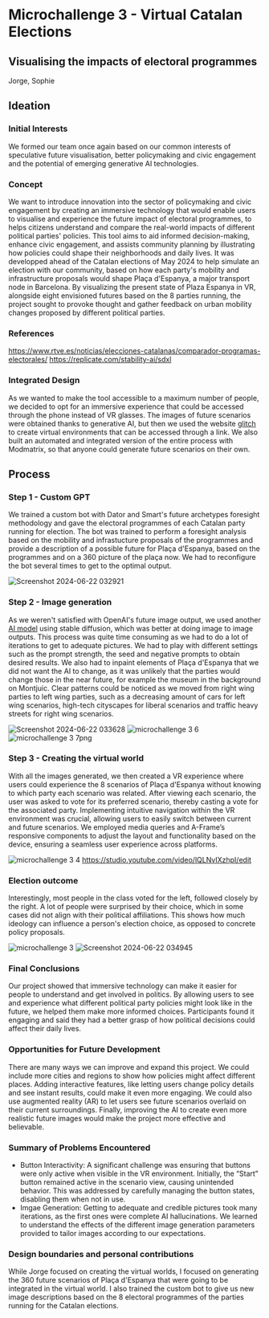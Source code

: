 # Microchallenge 3 - Virtual Catalan Elections
## Visualising the impacts of electoral programmes
Jorge, Sophie

## Ideation

### Initial Interests

We formed our team once again based on our common interests of speculative future visualisation, better policymaking and civic engagement and the potential of emerging generative AI technologies.

### Concept

We want to introduce innovation into the sector of policymaking and civic engagement by creating an immersive technology that would enable users to visualise and experience the future impact of electoral programmes, to helps citizens understand and compare the real-world impacts of different political parties' policies. This tool aims to aid informed decision-making, enhance civic engagement, and assists community planning by illustrating how policies could shape their neighborhoods and daily lives. It was developped ahead of the Catalan elections of May 2024 to help simulate an election with our community, based on how each party's mobility and infrastructure proposals would shape Plaça d'Espanya, a major transport node in Barcelona. By visualizing the present state of Plaza Espanya in VR, alongside eight envisioned futures based on the 8 parties running, the project sought to provoke thought and gather feedback on urban mobility changes proposed by different political parties. 

### References

https://www.rtve.es/noticias/elecciones-catalanas/comparador-programas-electorales/ 
https://replicate.com/stability-ai/sdxl 

### Integrated Design
As we wanted to make the tool accessible to a maximum number of people, we decided to opt for an immersive experience that could be accessed through the phone instead of VR glasses. The images of future scenarios were obtained thanks to generative AI, but then we used the website [glitch]([url](https://glitch.com/)) to create virtual environments that can be accessed through a link. We also built an automated and integrated version of the entire process with Modmatrix, so that anyone could generate future scenarios on their own.

## Process

### Step 1 - Custom GPT

We trained a custom bot with Dator and Smart's future archetypes foresight methodology and gave the electoral programmes of each Catalan party running for election. The bot was trained to perform a foresight analysis based on the mobility and infrastucture proposals of the programmes and provide a description of a possible future for Plaça d'Espanya, based on the programmes and on a 360 picture of the plaça now. We had to reconfigure the bot several times to get to the optimal output. 

![Screenshot 2024-06-22 032921](https://github.com/sophma/microchallenge3/assets/147055292/5cf7a247-2222-4ec5-ac0e-a59f0595bc9a)

### Step 2 -  Image generation

As we weren't satisfied with OpenAI's future image output, we used another [AI model]([url](https://huggingface.co/spaces/tonyassi/image-to-image-SDXL)) using stable diffusion, which was better at doing image to image outputs. This process was quite time consuming as we had to do a lot of iterations to get to adequate pictures. We had to play with different settings such as the prompt strength, the seed and negative prompts to obtain desired results. We also had to inpaint elements of Plaça d'Espanya that we did not want the AI to change, as it was unlikely that the parties would change those in the near future, for example the museum in the background on Montjuic. Clear patterns could be noticed as we moved from right wing parties to left wing parties, such as a decreasing amount of cars for left wing scenarios, high-tech cityscapes for liberal scenarios and traffic heavy streets for right wing scenarios.

![Screenshot 2024-06-22 033628](https://github.com/sophma/microchallenge3/assets/147055292/5f78b5ae-c4c5-4f0d-9b47-e2eb081f063c)
![microchallenge 3 6](https://github.com/sophma/microchallenge3/assets/147055292/25e6062b-dff4-401c-acbb-7c40bbf42583)
![microchallenge 3 7png](https://github.com/sophma/microchallenge3/assets/147055292/ab01e523-5834-4e2d-bd14-55dc2597b6d5)

### Step 3 - Creating the virtual world

With all the images generated, we then created a VR experience where users could experience the 8 scenarios of Plaça d'Espanya without knowing to which party each scenario was related. After viewing each scenario, the user was asked to vote for its preferred scenario, thereby casting a vote for the associated party. Implementing intuitive navigation within the VR environment was crucial, allowing users to easily switch between current and future scenarios. We employed media queries and A-Frame’s responsive components to adjust the layout and functionality based on the device, ensuring a seamless user experience across platforms.

![microchallenge 3 4](https://github.com/sophma/microchallenge3/assets/147055292/73ac2769-5397-4815-97af-401321e525d7)
https://studio.youtube.com/video/lQLNvIXzhpI/edit

### Election outcome

Interestingly, most people in the class voted for the left, followed closely by the right. A lot of people were surprised by their choice, which in some cases did not align with their political affiliations. This shows how much ideology can influence a person's election choice, as opposed to concrete policy proposals.

![microchallenge 3](https://github.com/sophma/microchallenge3/assets/147055292/5d7e9be6-d44e-4dea-b293-ca44c7406716)
![Screenshot 2024-06-22 034945](https://github.com/sophma/microchallenge3/assets/147055292/cbfc92f4-2b59-41f4-9ee1-036043a3bfc5)


### Final Conclusions
Our project showed that immersive technology can make it easier for people to understand and get involved in politics. By allowing users to see and experience what different political party policies might look like in the future, we helped them make more informed choices. Participants found it engaging and said they had a better grasp of how political decisions could affect their daily lives.

### Opportunities for Future Development
There are many ways we can improve and expand this project. We could include more cities and regions to show how policies might affect different places. Adding interactive features, like letting users change policy details and see instant results, could make it even more engaging. We could also use augmented reality (AR) to let users see future scenarios overlaid on their current surroundings. Finally, improving the AI to create even more realistic future images would make the project more effective and believable.

### Summary of Problems Encountered
- Button Interactivity: A significant challenge was ensuring that buttons were only active when visible in the VR environment. Initially, the “Start” button remained active in the scenario view, causing unintended behavior. This was addressed by carefully managing the button states, disabling them when not in use.
- Imgae Generation: Getting to adequate and credible pictures took many iterations, as the first ones were complete AI hallucinations. We learned to understand the effects of the different image generation parameters provided to tailor images according to our expectations.

### Design boundaries and personal contributions
While Jorge focused on creating the virtual worlds, I focused on generating the 360 future scenarios of Plaça d'Espanya that were going to be integrated in the virtual world. I also trained the custom bot to give us new image descriptions based on the 8 electoral programmes of the parties running for the Catalan elections.



 
